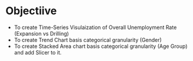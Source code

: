 
# Objectiive

- To create Time-Series Visulaization of Overall Unemployment Rate (Expansion vs Drilling)
- To create Trend Chart basis categorical granularity (Gender)
- To create Stacked Area chart basis categorical granularity (Age Group) and add Slicer to it.
